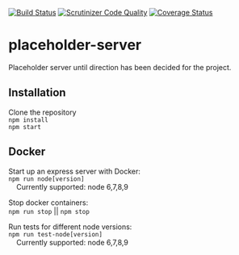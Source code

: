 
[![Build Status](https://travis-ci.org/Paikz/placeholder-server.svg?branch=master)](https://travis-ci.org/Paikz/placeholder-server)
[![Scrutinizer Code Quality](https://scrutinizer-ci.com/g/Paikz/placeholder-server/badges/quality-score.png?b=master)](https://scrutinizer-ci.com/g/Paikz/placeholder-server/?branch=master)
[![Coverage Status](https://coveralls.io/repos/github/Paikz/placeholder-server/badge.svg?branch=master)](https://coveralls.io/github/Paikz/placeholder-server?branch=master)

# placeholder-server

Placeholder server until direction has been decided for the project.

## Installation

Clone the repository  
`npm install`  
`npm start`  

## Docker

Start up an express server with Docker:  
`npm run node[version]`  
&nbsp;&nbsp;&nbsp;&nbsp;Currently supported: node 6,7,8,9

Stop docker containers:  
`npm run stop` || `npm stop`  

Run tests for different node versions:  
`npm run test-node[version]`  
&nbsp;&nbsp;&nbsp;&nbsp;Currently supported: node 6,7,8,9
